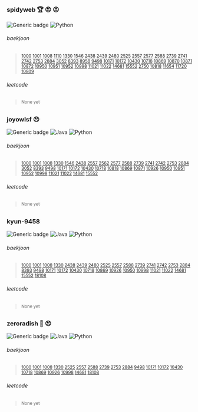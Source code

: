 

##

### spidyweb :trophy: :angry: :angry:
![Generic badge](https://img.shields.io/badge/completed-38-brightgreen.svg?style=flat-square)
![Python](https://img.shields.io/badge/python-38-3670A0?style=flat-square&logo=python&logoColor=ffdd54)

###### baekjoon 

> <sub>[1000](https://www.acmicpc.net/problem/1000)
[1001](https://www.acmicpc.net/problem/1001)
[1008](https://www.acmicpc.net/problem/1008)
[1110](https://www.acmicpc.net/problem/1110)
[1330](https://www.acmicpc.net/problem/1330)
[1546](https://www.acmicpc.net/problem/1546)
[2438](https://www.acmicpc.net/problem/2438)
[2439](https://www.acmicpc.net/problem/2439)
[2480](https://www.acmicpc.net/problem/2480)
[2525](https://www.acmicpc.net/problem/2525)
[2557](https://www.acmicpc.net/problem/2557)
[2577](https://www.acmicpc.net/problem/2577)
[2588](https://www.acmicpc.net/problem/2588)
[2739](https://www.acmicpc.net/problem/2739)
[2741](https://www.acmicpc.net/problem/2741)
[2742](https://www.acmicpc.net/problem/2742)
[2753](https://www.acmicpc.net/problem/2753)
[2884](https://www.acmicpc.net/problem/2884)
[3052](https://www.acmicpc.net/problem/3052)
[8393](https://www.acmicpc.net/problem/8393)
[8958](https://www.acmicpc.net/problem/8958)
[9498](https://www.acmicpc.net/problem/9498)
[10171](https://www.acmicpc.net/problem/10171)
[10172](https://www.acmicpc.net/problem/10172)
[10430](https://www.acmicpc.net/problem/10430)
[10718](https://www.acmicpc.net/problem/10718)
[10869](https://www.acmicpc.net/problem/10869)
[10870](https://www.acmicpc.net/problem/10870)
[10871](https://www.acmicpc.net/problem/10871)
[10872](https://www.acmicpc.net/problem/10872)
[10950](https://www.acmicpc.net/problem/10950)
[10951](https://www.acmicpc.net/problem/10951)
[10952](https://www.acmicpc.net/problem/10952)
[10998](https://www.acmicpc.net/problem/10998)
[11021](https://www.acmicpc.net/problem/11021)
[11022](https://www.acmicpc.net/problem/11022)
[14681](https://www.acmicpc.net/problem/14681)
[15552](https://www.acmicpc.net/problem/15552)
​[2750](https://www.acmicpc.net/problem/2750)
[10818](https://www.acmicpc.net/problem/10818)
[11654](https://www.acmicpc.net/problem/11654)
[11720](https://www.acmicpc.net/problem/11720)
[10809](https://www.acmicpc.net/problem/10809)

###### leetcode 
> <sub> None yet
##


### joyowlsf :angry:
![Generic badge](https://img.shields.io/badge/completed-34-brightgreen.svg?style=flat-square)
![Java](https://img.shields.io/badge/java-16-%23ED8B00.svg?style=flat-square&logo=java&logoColor=white)
![Python](https://img.shields.io/badge/python-18-3670A0?style=flat-square&logo=python&logoColor=ffdd54)

###### baekjoon  

> <sub>[1000](https://www.acmicpc.net/problem/1000)
[1001](https://www.acmicpc.net/problem/1001)
[1008](https://www.acmicpc.net/problem/1008)
[1330](https://www.acmicpc.net/problem/1330)
[1546](https://www.acmicpc.net/problem/1546)
[2438](https://www.acmicpc.net/problem/2438)
[2557](https://www.acmicpc.net/problem/2557)
[2562](https://www.acmicpc.net/problem/2562)
[2577](https://www.acmicpc.net/problem/2577)
[2588](https://www.acmicpc.net/problem/2588)
[2739](https://www.acmicpc.net/problem/2739)
[2741](https://www.acmicpc.net/problem/2741)
[2742](https://www.acmicpc.net/problem/2742)
[2753](https://www.acmicpc.net/problem/2753)
[2884](https://www.acmicpc.net/problem/2884)
[3052](https://www.acmicpc.net/problem/3052)
[8393](https://www.acmicpc.net/problem/8393)
[9498](https://www.acmicpc.net/problem/9498)
[10171](https://www.acmicpc.net/problem/10171)
[10172](https://www.acmicpc.net/problem/10172)
[10430](https://www.acmicpc.net/problem/10430)
[10718](https://www.acmicpc.net/problem/10718)
[10818](https://www.acmicpc.net/problem/10818)
[10869](https://www.acmicpc.net/problem/10869)
[10871](https://www.acmicpc.net/problem/10871)
[10926](https://www.acmicpc.net/problem/10926)
[10950](https://www.acmicpc.net/problem/10950)
[10951](https://www.acmicpc.net/problem/10951)
[10952](https://www.acmicpc.net/problem/10952)
[10998](https://www.acmicpc.net/problem/10998)
[11021](https://www.acmicpc.net/problem/11021)
[11022](https://www.acmicpc.net/problem/11022)
[14681](https://www.acmicpc.net/problem/14681)
[15552](https://www.acmicpc.net/problem/15552)
  ###### leetcode 
> <sub> None yet
##

### kyun-9458 
![Generic badge](https://img.shields.io/badge/completed-30-brightgreen.svg?style=flat-square)
![Java](https://img.shields.io/badge/java-29-%23ED8B00.svg?style=flat-square&logo=java&logoColor=white)
![Python](https://img.shields.io/badge/python-1-3670A0?style=flat-square&logo=python&logoColor=ffdd54)

###### baekjoon  

> <sub>[1000](https://www.acmicpc.net/problem/[1000)
[1001](https://www.acmicpc.net/problem/[1001)
[1008](https://www.acmicpc.net/problem/[1008)
[1330](https://www.acmicpc.net/problem/[1330)
[2438](https://www.acmicpc.net/problem/[2438)
[2439](https://www.acmicpc.net/problem/[2439)
[2480](https://www.acmicpc.net/problem/[2480)
[2525](https://www.acmicpc.net/problem/[2525)
[2557](https://www.acmicpc.net/problem/[2557)
[2588](https://www.acmicpc.net/problem/[2588)
[2739](https://www.acmicpc.net/problem/[2739)
[2741](https://www.acmicpc.net/problem/[2741)
[2742](https://www.acmicpc.net/problem/[2742)
[2753](https://www.acmicpc.net/problem/[2753)
[2884](https://www.acmicpc.net/problem/[2884)
[8393](https://www.acmicpc.net/problem/[8393)
[9498](https://www.acmicpc.net/problem/[9498)
[10171](https://www.acmicpc.net/problem/10171)
[10172](https://www.acmicpc.net/problem/10172)
[10430](https://www.acmicpc.net/problem/10430)
[10718](https://www.acmicpc.net/problem/10718)
[10869](https://www.acmicpc.net/problem/10869)
[10926](https://www.acmicpc.net/problem/10926)
[10950](https://www.acmicpc.net/problem/10950)
[10998](https://www.acmicpc.net/problem/10998)
[11021](https://www.acmicpc.net/problem/11021)
[11022](https://www.acmicpc.net/problem/11022)
[14681](https://www.acmicpc.net/problem/14681)
[15552](https://www.acmicpc.net/problem/15552)
[18108](https://www.acmicpc.net/problem/18108)
###### leetcode 
> <sub> None yet
##

### zeroradish   :turtle: :angry:

![Generic badge](https://img.shields.io/badge/completed-20-brightgreen.svg?style=flat-square)
![Java](https://img.shields.io/badge/java-17-%23ED8B00.svg?style=flat-square&logo=java&logoColor=white)
![Python](https://img.shields.io/badge/python-3-3670A0?style=flat-square&logo=python&logoColor=ffdd54)

###### baekjoon  

> <sub>[1000](https://www.acmicpc.net/problem/1000)
[1001](https://www.acmicpc.net/problem/1001)
[1008](https://www.acmicpc.net/problem/1008)
[1330](https://www.acmicpc.net/problem/1330)
[2525](https://www.acmicpc.net/problem/2525)
[2557](https://www.acmicpc.net/problem/2557)
[2588](https://www.acmicpc.net/problem/2588)
[2739](https://www.acmicpc.net/problem/2739)
[2753](https://www.acmicpc.net/problem/2753)
[2884](https://www.acmicpc.net/problem/2884)
[9498](https://www.acmicpc.net/problem/9498)
[10171](https://www.acmicpc.net/problem/10171)
[10172](https://www.acmicpc.net/problem/10172)
[10430](https://www.acmicpc.net/problem/10430)
[10718](https://www.acmicpc.net/problem/10718)
[10869](https://www.acmicpc.net/problem/10869)
[10926](https://www.acmicpc.net/problem/10926)
[10998](https://www.acmicpc.net/problem/10998)
[14681](https://www.acmicpc.net/problem/14681)
[18108](https://www.acmicpc.net/problem/18108)
###### leetcode 
> <sub> None yet
##

